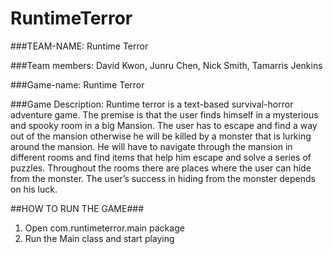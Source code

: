 # RuntimeTerror

###TEAM-NAME: Runtime Terror

###Team members: 
David Kwon, Junru Chen, Nick Smith, Tamarris Jenkins

###Game-name: 
Runtime Terror

###Game Description:
Runtime terror is a text-based survival-horror adventure game. The premise is that the user finds himself in a mysterious and spooky room in a big Mansion. The user has to escape and find a way out of the mansion otherwise he will be killed by a monster that is lurking around the mansion. He will have to navigate through the mansion in different rooms and find items that help him escape and solve a series of puzzles. Throughout the rooms there are places where the user can hide from the monster. The user’s success in hiding from the monster depends on his luck.

##HOW TO RUN THE GAME###

1. Open com.runtimeterror.main package
2. Run the Main class and start playing
